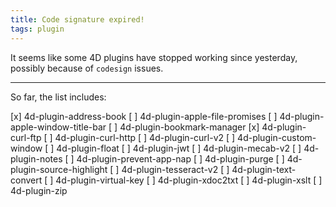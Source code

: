 ```yaml
---
title: Code signature expired!
tags: plugin
---
```


It seems like some 4D plugins have stopped working since yesterday, possibly because of ``codesign`` issues.

<!--more-->

---

So far, the list includes:

[x] 4d-plugin-address-book
[ ] 4d-plugin-apple-file-promises
[ ] 4d-plugin-apple-window-title-bar
[ ] 4d-plugin-bookmark-manager
[x] 4d-plugin-curl-ftp
[ ] 4d-plugin-curl-http
[ ] 4d-plugin-curl-v2
[ ] 4d-plugin-custom-window
[ ] 4d-plugin-float
[ ] 4d-plugin-jwt
[ ] 4d-plugin-mecab-v2
[ ] 4d-plugin-notes
[ ] 4d-plugin-prevent-app-nap
[ ] 4d-plugin-purge
[ ] 4d-plugin-source-highlight
[ ] 4d-plugin-tesseract-v2
[ ] 4d-plugin-text-convert
[ ] 4d-plugin-virtual-key
[ ] 4d-plugin-xdoc2txt
[ ] 4d-plugin-xslt
[ ] 4d-plugin-zip